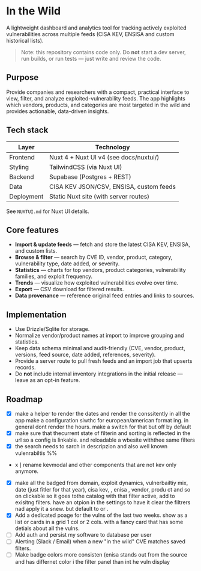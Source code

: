 # In the Wild

A lightweight dashboard and analytics tool for tracking actively exploited vulnerabilities across multiple feeds (CISA KEV, ENSISA and custom historical lists).

> Note: this repository contains code only. Do **not** start a dev server, run builds, or run tests — just write and review the code.


## Purpose

Provide companies and researchers with a compact, practical interface to view, filter, and analyze exploited-vulnerability feeds. The app highlights which vendors, products, and categories are most targeted in the wild and provides actionable, data-driven insights.

## Tech stack

| Layer     | Technology                                  |
|-----------|---------------------------------------------|
| Frontend  | Nuxt 4 + Nuxt UI v4 (see docs/nuxtui/)      |
| Styling   | TailwindCSS (via Nuxt UI)                   |
| Backend   | Supabase (Postgres + REST)                  |
| Data      | CISA KEV JSON/CSV, ENSISA, custom feeds     |
| Deployment| Static Nuxt site (with server routes)       |

See `NUXTUI.md` for Nuxt UI details.

## Core features

- **Import & update feeds** — fetch and store the latest CISA KEV, ENSISA, and custom lists.
- **Browse & filter** — search by CVE ID, vendor, product, category, vulnerability type, date added, or severity.
- **Statistics** — charts for top vendors, product categories, vulnerability families, and exploit frequency.
- **Trends** — visualize how exploited vulnerabilities evolve over time.
- **Export** — CSV download for filtered results.
- **Data provenance** — reference original feed entries and links to sources.


## Implementation

- Use Drizzle/Sqlite for storage.
- Normalize vendor/product names at import to improve grouping and statistics.
- Keep data schema minimal and audit-friendly (CVE, vendor, product, versions, feed source, date added, references, severity).
- Provide a server route to pull fresh feeds and an import job that upserts records.
- Do **not** include internal inventory integrations in the initial release — leave as an opt-in feature.


## Roadmap



- [x] make a helper to render the dates and render the conssitently in all the app make a configuration siwthc for european/american format ing. in general dont render the hours. make a switch for that but off by default
- [x] make sure that thecurrent state of filterin and sorting is reflected in the url so a config is linkable. and reloadable a wbesite withthee same filters
- [x] the search needs to sarch in descripzion and also well known vulenrabiltis %%
- x ] rename kevmodal and other components that are not kev only anymore.
- [x] make all the badged from domain, exploit dynamics, vulnerbailtiy mix, date (just fitler for that year), cisa kev, , enisa , vendor, produ ct and so on clickable so it goes tothe catalog with that filter active, add to exisitng filters. have an otpion in the settings to have it clear the filtrers nad apply it a snew. but default to or .   
- [x] Add a dedicated poage for the vulns of the last two weeks. show as a list or cards in a grid 1 col or 2 cols. with a fancy card that has some detials about all the vulns.
- [ ] Add auth and persist my software to database per user
- [ ] Alerting (Slack / Email) when a new "in the wild" CVE matches saved filters.
- [ ] Make badge colors more consisten (enisa stands out from the source and has differnet color i the filter panel than int he vuln display
